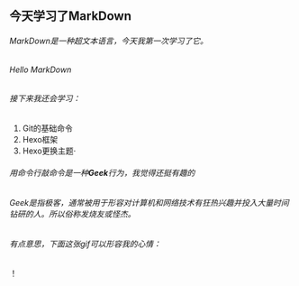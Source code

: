 ## 今天学习了MarkDown
###### MarkDown是一种超文本语言，今天我第一次学习了它。
###### Hello MarkDown
###### 接下来我还会学习：
1. Git的基础命令
2. Hexo框架
3. Hexo更换主题·
###### 用命令行敲命令是一种**Geek**行为，我觉得还挺有趣的
###### Geek是指极客，通常被用于形容对计算机和网络技术有狂热兴趣并投入大量时间钻研的人。所以俗称发烧友或怪杰。
###### 有点意思，下面这张gif可以形容我的心情：
！[](https://qgt-style.oss-cn-hangzhou.aliyuncs.com/newcoursep4/g1/g1-2-2/tenor.gif)
